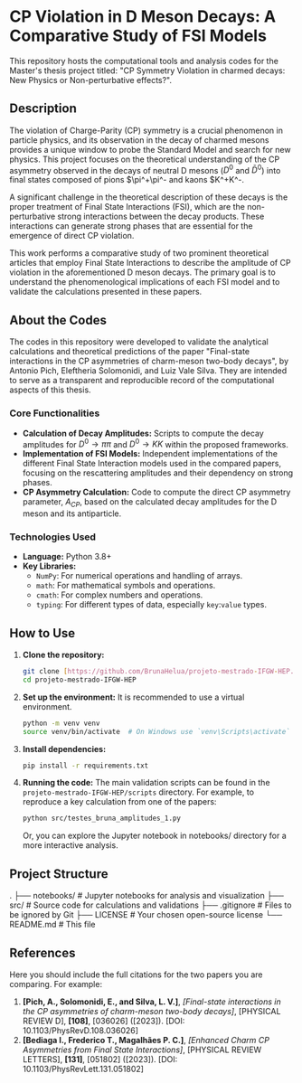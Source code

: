 
# CP Violation in D Meson Decays: A Comparative Study of FSI Models

This repository hosts the computational tools and analysis codes for the Master's thesis project titled: "CP Symmetry Violation in charmed decays: New Physics or Non-perturbative effects?".

## Description

The violation of Charge-Parity (CP) symmetry is a crucial phenomenon in particle physics, and its observation in the decay of charmed mesons provides a unique window to probe the Standard Model and search for new physics. This project focuses on the theoretical understanding of the CP asymmetry observed in the decays of neutral D mesons ($D^0$ and $\bar{D}^0$) into final states composed of pions $\pi^+\pi^- and kaons $K^+K^-.

A significant challenge in the theoretical description of these decays is the proper treatment of Final State Interactions (FSI), which are the non-perturbative strong interactions between the decay products. These interactions can generate strong phases that are essential for the emergence of direct CP violation.

This work performs a comparative study of two prominent theoretical articles that employ Final State Interactions to describe the amplitude of CP violation in the aforementioned D meson decays. The primary goal is to understand the phenomenological implications of each FSI model and to validate the calculations presented in these papers.

## About the Codes

The codes in this repository were developed to validate the analytical calculations and theoretical predictions of the paper "Final-state interactions in the CP asymmetries
of charm-meson two-body decays", by Antonio Pich, Eleftheria Solomonidi, and Luiz Vale Silva. They are intended to serve as a transparent and reproducible record of the computational aspects of this thesis.

### Core Functionalities

* **Calculation of Decay Amplitudes:** Scripts to compute the decay amplitudes for $D^0 \to \pi\pi$ and $D^0 \to KK$ within the proposed frameworks.
* **Implementation of FSI Models:** Independent implementations of the different Final State Interaction models used in the compared papers, focusing on the rescattering amplitudes and their dependency on strong phases.
* **CP Asymmetry Calculation:** Code to compute the direct CP asymmetry parameter, $A_{CP}$, based on the calculated decay amplitudes for the D meson and its antiparticle.

### Technologies Used

* **Language:** Python 3.8+
* **Key Libraries:**
    * `NumPy`: For numerical operations and handling of arrays.
    * `math`: For mathematical symbols and operations.
    * `cmath`: For complex numbers and operations. 
    * `typing`: For different types of data, especially `key`:`value` types.

   
## How to Use

1.  **Clone the repository:**
    ```bash
    git clone [https://github.com/BrunaHelua/projeto-mestrado-IFGW-HEP.git](https://github.com/BrunaHelua/projeto-mestrado-IFGW-HEP.git)
    cd projeto-mestrado-IFGW-HEP
    ```

2.  **Set up the environment:**
    It is recommended to use a virtual environment.
    ```bash
    python -m venv venv
    source venv/bin/activate  # On Windows use `venv\Scripts\activate`
    ```

3.  **Install dependencies:**
    ```bash
    pip install -r requirements.txt
    ```

4.  **Running the code:**
    The main validation scripts can be found in the `projeto-mestrado-IFGW-HEP/scripts` directory. For example, to reproduce a key calculation from one of the papers:
    ```bash
    python src/testes_bruna_amplitudes_1.py
    ```
    Or, you can explore the Jupyter notebook in notebooks/ directory for a more interactive analysis.

## Project Structure

.
├── notebooks/          # Jupyter notebooks for analysis and visualization
├── src/                # Source code for calculations and validations
├── .gitignore          # Files to be ignored by Git
├── LICENSE             # Your chosen open-source license
└── README.md           # This file


## References

Here you should include the full citations for the two papers you are comparing. For example:

1.  **[Pich, A., Solomonidi, E., and Silva, L. V.]**, *[Final-state interactions in the CP asymmetries
of charm-meson two-body decays]*, [PHYSICAL REVIEW D], **[108]**, [036026] ([2023]). [DOI: 10.1103/PhysRevD.108.036026]
2.  **[Bediaga I., Frederico T., Magalhães P. C.]**, *[Enhanced Charm CP Asymmetries from Final State Interactions]*, [PHYSICAL REVIEW LETTERS], **[131]**, [051802] ([2023]). [DOI: 10.1103/PhysRevLett.131.051802]
